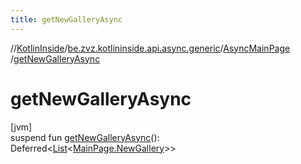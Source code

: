 ```yaml
---
title: getNewGalleryAsync
---
```

//[KotlinInside](../../../index.html)/[be.zvz.kotlininside.api.async.generic](../index.html)/[AsyncMainPage](index.html)
/[getNewGalleryAsync](get-new-gallery-async.html)

# getNewGalleryAsync

[jvm]\
suspend fun [getNewGalleryAsync](get-new-gallery-async.html)():
Deferred&lt;[List](https://kotlinlang.org/api/latest/jvm/stdlib/kotlin.collections/-list/index.html)&lt;[MainPage.NewGallery](
../../be.zvz.kotlininside.api.generic/-main-page/-new-gallery/index.html)&gt;&gt;




